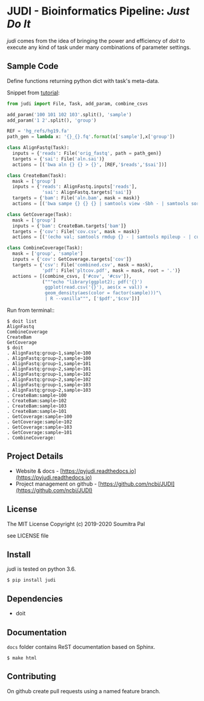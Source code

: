 # JUDI - Bioinformatics Pipeline: *Just Do It*

*judi* comes from the idea of bringing the power and efficiency of *doit* to
execute any kind of task under many combinations of parameter settings.


## Sample Code

Define functions returning python dict with task's meta-data.

Snippet from [tutorial](https://judi.readthedocs.io/tutorial_1.html):

```python
from judi import File, Task, add_param, combine_csvs

add_param('100 101 102 103'.split(), 'sample')
add_param('1 2'.split(), 'group')

REF = 'hg_refs/hg19.fa'
path_gen = lambda x: '{}_{}.fq'.format(x['sample'],x['group'])

class AlignFastq(Task):
  inputs = {'reads': File('orig_fastq', path = path_gen)}
  targets = {'sai': File('aln.sai')}
  actions = [('bwa aln {} {} > {}', [REF,'$reads','$sai'])]

class CreateBam(Task):
  mask = ['group']
  inputs = {'reads': AlignFastq.inputs['reads'],
             'sai': AlignFastq.targets['sai']}
  targets = {'bam': File('aln.bam', mask = mask)}
  actions = [('bwa sampe {} {} {} | samtools view -Sbh - | samtools sort - > {}', [REF,'$sai','$reads','$bam'])]

class GetCoverage(Task):
  mask = ['group']
  inputs = {'bam': CreateBam.targets['bam']}
  targets = {'cov': File('cov.csv', mask = mask)}
  actions = [('(echo val; samtools rmdup {} - | samtools mpileup - | cut -f4) > {}', ['$bam','$cov'])]

class CombineCoverage(Task):
  mask = ['group', 'sample']
  inputs = {'cov': GetCoverage.targets['cov']}
  targets = {'csv': File('combined.csv', mask = mask),
             'pdf': File('pltcov.pdf', mask = mask, root = '.')}
  actions = [(combine_csvs, ['#cov', '#csv']),
             ("""echo "library(ggplot2); pdf('{}')
              ggplot(read.csv('{}'), aes(x = val)) +
              geom_density(aes(color = factor(sample)))"\
              | R --vanilla""", ['$pdf','$csv'])]
```
Run from terminal::

```console
$ doit list
AlignFastq
CombineCoverage
CreateBam
GetCoverage
$ doit
. AlignFastq:group~1,sample~100
. AlignFastq:group~2,sample~100
. AlignFastq:group~1,sample~101
. AlignFastq:group~2,sample~101
. AlignFastq:group~1,sample~102
. AlignFastq:group~2,sample~102
. AlignFastq:group~1,sample~103
. AlignFastq:group~2,sample~103
. CreateBam:sample~100
. CreateBam:sample~102
. CreateBam:sample~103
. CreateBam:sample~101
. GetCoverage:sample~100
. GetCoverage:sample~102
. GetCoverage:sample~103
. GetCoverage:sample~101
. CombineCoverage:
```

## Project Details

 - Website & docs - [https://pyjudi.readthedocs.io](https://pyjudi.readthedocs.io)
 - Project management on github - [https://github.com/ncbi/JUDI](https://github.com/ncbi/JUDI)

## License

The MIT License
Copyright (c) 2019-2020 Soumitra Pal

see LICENSE file


## Install

*judi* is tested on python 3.6.

```console
$ pip install judi
```

## Dependencies

- doit

## Documentation

``docs`` folder contains ReST documentation based on Sphinx.

```console
$ make html
```

## Contributing

On github create pull requests using a named feature branch.
